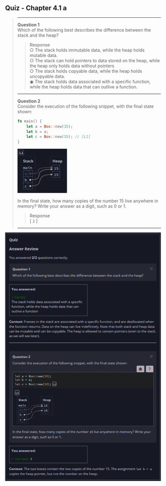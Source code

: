 ## Quiz - Chapter 4.1 a ##

> ---
> **Question 1**<br>
> Which of the following best describes the difference 
> between the stack and the heap?
> 
> > Response<br>
> > ○ The stack holds immutable data, while the heap holds 
> > mutable data.<br>
> > ○ The stack can hold pointers to data stored on the 
> > heap, while the heap only holds data without pointers<br>
> > ○ The stack holds copyable data, while the heap holds 
> > uncopyable data.<br>
> > ◉ The stack holds data associated with a specific 
> > function, while the heap holds data that can outlive a 
> > function.<br>
> 
> ---
>
> **Question 2**<br>
> Consider the execution of the following snippet, with the 
> final state shown:
>
> ```rust
> fn main() {
>     let a = Box::new(15);
>     let b = a;
>     let c = Box::new(15); // [L1]
> }
> ```
>
> <img src="../additional-files/images/quiz_0401a_img1.png" alt="Question 2 Memory Diagram" title="Question 2 Memory Diagram" style="width:160px"><br>
>
> In the final state, how many copies of the number 15 live 
> anywhere in memory? Write your answer as a digit, such as 0 
> or 1.
>
> > Response<br>
> > [ ```2``` ]
> 
> ---

![image](../additional-files/images/quiz_0401a.png)
